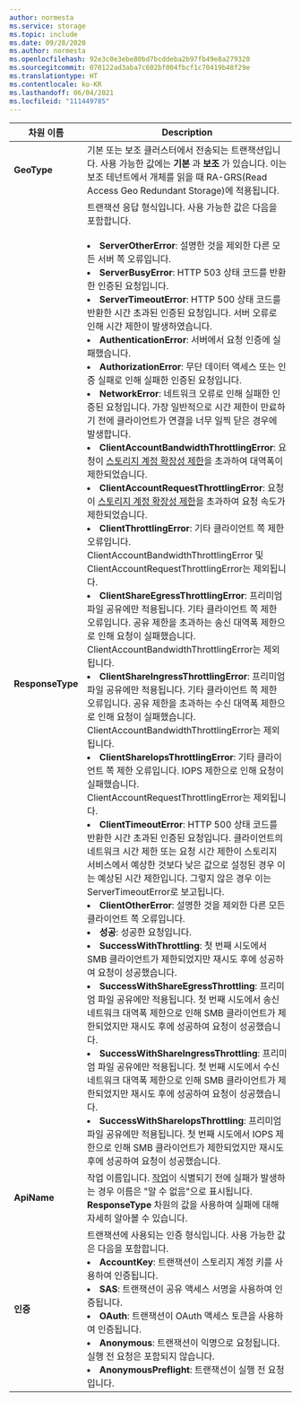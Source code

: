 ```yaml
---
author: normesta
ms.service: storage
ms.topic: include
ms.date: 09/28/2020
ms.author: normesta
ms.openlocfilehash: 92e3c0e3ebe80bd7bcddeba2b97fb49e8a279320
ms.sourcegitcommit: 070122ad3aba7c602bf004fbcf1c70419b48f29e
ms.translationtype: HT
ms.contentlocale: ko-KR
ms.lasthandoff: 06/04/2021
ms.locfileid: "111449785"
---
```

| 차원 이름 | Description |
| ------------------- | ----------------- |
| **GeoType** | 기본 또는 보조 클러스터에서 전송되는 트랜잭션입니다. 사용 가능한 값에는 **기본** 과 **보조** 가 있습니다. 이는 보조 테넌트에서 개체를 읽을 때 RA-GRS(Read Access Geo Redundant Storage)에 적용됩니다. |
| **ResponseType** | 트랜잭션 응답 형식입니다. 사용 가능한 값은 다음을 포함합니다. <br/><br/> <li>**ServerOtherError**: 설명한 것을 제외한 다른 모든 서버 쪽 오류입니다. </li> <li>**ServerBusyError**: HTTP 503 상태 코드를 반환한 인증된 요청입니다. </li> <li>**ServerTimeoutError**: HTTP 500 상태 코드를 반환한 시간 초과된 인증된 요청입니다. 서버 오류로 인해 시간 제한이 발생하였습니다. </li><li>**AuthenticationError**: 서버에서 요청 인증에 실패했습니다.</li><li>**AuthorizationError**: 무단 데이터 액세스 또는 인증 실패로 인해 실패한 인증된 요청입니다. </li> <li>**NetworkError**: 네트워크 오류로 인해 실패한 인증된 요청입니다. 가장 일반적으로 시간 제한이 만료하기 전에 클라이언트가 연결을 너무 일찍 닫은 경우에 발생합니다. </li><li>**ClientAccountBandwidthThrottlingError**: 요청이 [스토리지 계정 확장성 제한](../articles/storage/common/scalability-targets-standard-account.md?toc=%2fazure%2fstorage%2fblobs%2ftoc.json)을 초과하여 대역폭이 제한되었습니다.</li><li>**ClientAccountRequestThrottlingError**: 요청이 [스토리지 계정 확장성 제한](../articles/storage/common/scalability-targets-standard-account.md?toc=%2fazure%2fstorage%2fblobs%2ftoc.json)을 초과하여 요청 속도가 제한되었습니다.<li>**ClientThrottlingError**: 기타 클라이언트 쪽 제한 오류입니다. ClientAccountBandwidthThrottlingError 및 ClientAccountRequestThrottlingError는 제외됩니다.</li><li>**ClientShareEgressThrottlingError**: 프리미엄 파일 공유에만 적용됩니다. 기타 클라이언트 쪽 제한 오류입니다. 공유 제한을 초과하는 송신 대역폭 제한으로 인해 요청이 실패했습니다. ClientAccountBandwidthThrottlingError는 제외됩니다.</li><li>**ClientShareIngressThrottlingError**: 프리미엄 파일 공유에만 적용됩니다. 기타 클라이언트 쪽 제한 오류입니다. 공유 제한을 초과하는 수신 대역폭 제한으로 인해 요청이 실패했습니다. ClientAccountBandwidthThrottlingError는 제외됩니다.</li><li>**ClientShareIopsThrottlingError**: 기타 클라이언트 쪽 제한 오류입니다. IOPS 제한으로 인해 요청이 실패했습니다. ClientAccountRequestThrottlingError는 제외됩니다.</li><li>**ClientTimeoutError**: HTTP 500 상태 코드를 반환한 시간 초과된 인증된 요청입니다. 클라이언트의 네트워크 시간 제한 또는 요청 시간 제한이 스토리지 서비스에서 예상한 것보다 낮은 값으로 설정된 경우 이는 예상된 시간 제한입니다. 그렇지 않은 경우 이는 ServerTimeoutError로 보고됩니다. </li> <li>**ClientOtherError**: 설명한 것을 제외한 다른 모든 클라이언트 쪽 오류입니다. </li> <li>**성공**: 성공한 요청입니다.</li> <li> **SuccessWithThrottling**: 첫 번째 시도에서 SMB 클라이언트가 제한되었지만 재시도 후에 성공하여 요청이 성공했습니다.</li><li> **SuccessWithShareEgressThrottling**: 프리미엄 파일 공유에만 적용됩니다. 첫 번째 시도에서 송신 네트워크 대역폭 제한으로 인해 SMB 클라이언트가 제한되었지만 재시도 후에 성공하여 요청이 성공했습니다.</li><li> **SuccessWithShareIngressThrottling**: 프리미엄 파일 공유에만 적용됩니다. 첫 번째 시도에서 수신 네트워크 대역폭 제한으로 인해 SMB 클라이언트가 제한되었지만 재시도 후에 성공하여 요청이 성공했습니다.</li><li> **SuccessWithShareIopsThrottling**: 프리미엄 파일 공유에만 적용됩니다. 첫 번째 시도에서 IOPS 제한으로 인해 SMB 클라이언트가 제한되었지만 재시도 후에 성공하여 요청이 성공했습니다.</li> |
| **ApiName** | 작업 이름입니다. [작업](/rest/api/storageservices/storage-analytics-logged-operations-and-status-messages)이 식별되기 전에 실패가 발생하는 경우 이름은 "알 수 없음"으로 표시됩니다. **ResponseType** 차원의 값을 사용하여 실패에 대해 자세히 알아볼 수 있습니다.
| **인증** | 트랜잭션에 사용되는 인증 형식입니다. 사용 가능한 값은 다음을 포함합니다. <br/> <li>**AccountKey**: 트랜잭션이 스토리지 계정 키를 사용하여 인증됩니다.</li> <li>**SAS**: 트랜잭션이 공유 액세스 서명을 사용하여 인증됩니다.</li> <li>**OAuth**: 트랜잭션이 OAuth 액세스 토큰을 사용하여 인증됩니다.</li> <li>**Anonymous**: 트랜잭션이 익명으로 요청됩니다. 실행 전 요청은 포함되지 않습니다.</li> <li>**AnonymousPreflight**: 트랜잭션이 실행 전 요청입니다.</li> |

